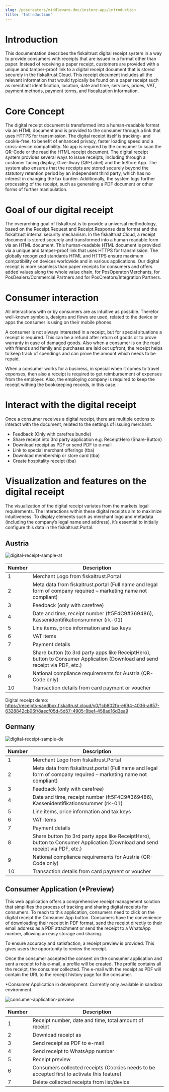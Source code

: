 ```yaml
---
slug: /poscreators/middleware-doc/instore-app/introduction
title: 'Introduction'
---
```


# Introduction 

This documentation describes the fiskaltrust digital receipt system in a way to provide consumers with receipts that are issued in a format other than paper. Instead of receiving a paper receipt, customers are provided with a unique and tamper-proof link to a digital receipt document that is stored securely in the fiskaltrust.Cloud. This receipt document includes all the relevant information that would typically be found on a paper receipt such as merchant identification, location, date and time, services, prices, VAT, payment methods, payment terms, and fiscalization information. 

# Core Concept 

The digital receipt document is transformed into a human-readable format via an HTML document and is provided to the consumer through a link that uses HTTPS for transmission. The digital receipt itself is tracking- and cookie-free, to benefit of enhanced privacy, faster loading speed and a cross-device compatibility. No app is required by the consumer to scan the QR-Code or the read the HTML receipt document. The digital receipt system provides several ways to issue receipts, including through a customer facing display, Give-Away (QR-Label) and the InStore App. The system also ensures that the receipts are stored securely beyond the statutory retention period by an independent third party, which has no interest in changing the tax burden. Additionally, the system logs further processing of the receipt, such as generating a PDF document or other forms of further manipulation. 

# Goal of our digital receipt 

The overarching goal of fiskaltrust is to provide a universal methodology, based on the Receipt.Request and Receipt.Response data format and the fiskaltrust internal security mechanism. In the fiskaltrust.Cloud, a receipt document is stored securely and transformed into a human readable form via an HTML document. This human-readable HTML document is provided via a unique and tamper-proof link that uses HTTPS for transmission. The globally recognized standards HTML and HTTPS ensure maximum compatibility on devices worldwide and in various applications. Our digital receipt is more seamless than paper receipts for consumers and offers added values along the whole value chain, for PosOperator/Merchants, for PosDealers/Commercial Partners and for PosCreators/Integration Partners. 

# Consumer interaction 

All interactions with or by consumers are as intuitive as possible. Therefor well-known symbols, designs and flows are used, related to the device or apps the consumer is using on their mobile phones.

A consumer is not always interested in a receipt, but for special situations a receipt is required. This can be a refund after return of goods or to prove warranty in case of damaged goods. Also when a consumer is on the road with friends and family and purchases are laid out upfront, the receipt helps to keep track of spendings and can prove the amount which needs to be repaid.

When a consumer works for a business, in special when it comes to travel expenses, then also a receipt is required to get reimbursement of expenses from the employer. Also, the employing company is required to keep the receipt withing the bookkeeping records, in this case.

# Interact with the digital receipt 

Once a consumer receives a digital receipt, there are multiple options to interact with the document, related to the settings of issuing merchant. 
- Feedback (Only with carefree bundle)
- Share receipt into 3rd party application e.g. ReceiptHero (Share-Button) 
- Download receipt as PDF or send PDF to e-mail
- Link to special merchant offerings (tba) 
- Download membership or store card (tba)
- Create hospitality receipt (tba)

# Visualization and features on the digital receipt

The visualization of the digital receipt variates from the markets legal requirements. The interactions within these digital receipts aim to maximize intuitiveness. To display elements such as merchant logo and metadata (including the company’s legal name and address), it’s essential to initially configure this data in the fiskaltrust.Portal.

## Austria 



![digital-receipt-sample-at](./images/digita_receipt_sample_at.png)

| Number  | Description |
| ------------- | ------------- |
| 1  | Merchant Logo from fiskaltrust.Portal   |
| 2  | Meta data from fiskaltrust.portal (Full name and legal form of company required – marketing name not compliant)   |
| 3  | Feedback (only with carefree)   |
| 4  | Date and time, receipt number (ft5F4C9#369486), Kassenidentifikationsnummer (rk-01)   |
| 5  | Line items, price information and tax keys   |
| 6  | VAT items   |
| 7  | Payment details   |
| 8  | Share button (to 3rd party apps like ReceiptHero), button to Consumer Application (Download and send receipt via PDF, etc.)   |
| 9  | National compliance requirements for Austria (QR-Code only)   |
| 10  | Transaction details from card payment or voucher   |

Digital receipt demo: <br/>
https://receipts-sandbox.fiskaltrust.cloud/v0/1cb802fb-e694-4036-a857-6328842cb06f/8aecf05d-5d57-4905-9bef-458ad16d3ea9

## Germany 

![digital-receipt-sample-de](./images/digita_receipt_sample_de.png)

| Number  | Description |
| ------------- | ------------- |
| 1  | Merchant Logo from fiskaltrust.Portal   |
| 2  | Meta data from fiskaltrust.portal (Full name and legal form of company required – marketing name not compliant)   |
| 3  | Feedback (only with carefree)   |
| 4  | Date and time, receipt number (ft5F4C9#369486), Kassenidentifikationsnummer (rk-01)   |
| 5  | Line items, price information and tax keys   |
| 6  | VAT items   |
| 7  | Payment details   |
| 8  | Share button (to 3rd party apps like ReceiptHero), button to Consumer Application (Download and send receipt via PDF, etc.)   |
| 9  | National compliance requirements for Austria (QR-Code only)   |
| 10  | Transaction details from card payment or voucher   |

## Consumer Application (*Preview) 

This web application offers a comprehensive receipt management solution that simplifies the process of tracking and sharing digital receipts for consumers. To reach to this application, consumers need to click on the digital receipt the Consumer App button. Consumers have the convenience of downloading their receipt in PDF format, send the receipt directly to their email address as a PDF attachment or send the receipt to a WhatsApp number, allowing an easy storage and sharing.

To ensure accuracy and satisfaction, a receipt preview is provided. This gives users the opportunity to review the receipt.

Once the consumer accepted the consent on the consumer application and sent a receipt to his e-mail, a profile will be created. The profile contains all the receipt, the consumer collected. The e-mail with the receipt as PDF will contain the URL to the receipt history page for the consumer. 

*Consumer Application in development. Currently only available in sandbox environment. 

![consumer-application-preview](./images/consumer_application.png)

| Number  | Description |
| ------------- | ------------- |
| 1  | Receipt number, date and time, total amount of receipt   |
| 2  | Download receipt as  |
| 3  | Send receipt as PDF to e-mail  |
| 4  | Send receipt to WhatsApp number  |
| 5  | Receipt preview  |
| 6  | Consumers collected receipts (Cookies needs to be accepted first to activate this feature)  |
| 7  | Delete collected receipts from list/device  |
